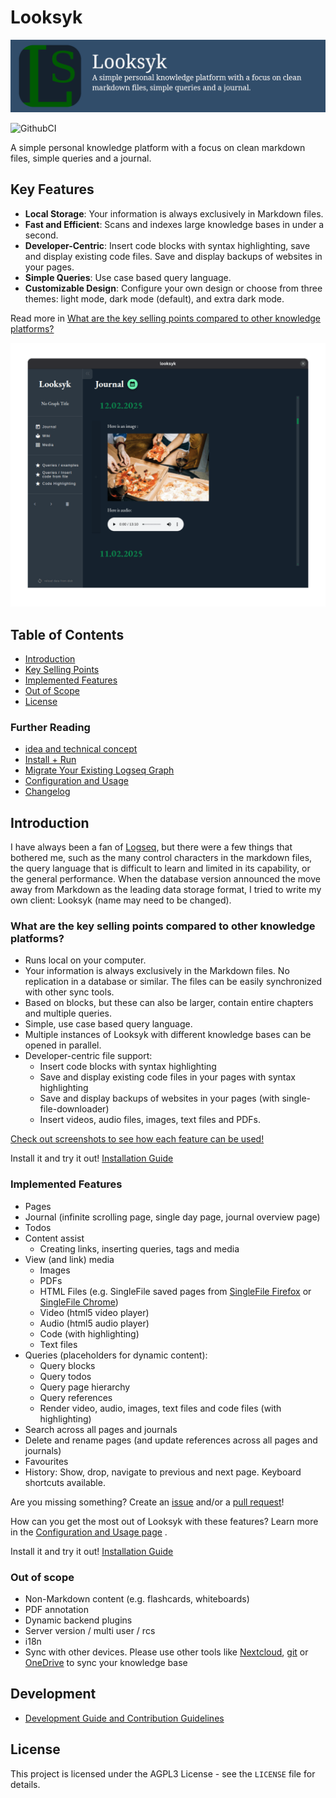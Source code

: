 # Looksyk

![banner](docs/banner.png)

![GithubCI](https://github.com/SebastianRzk/Looksyk/actions/workflows/build.yml/badge.svg?branch=main)

A simple personal knowledge platform with a focus on clean markdown files, simple queries and a journal.

## Key Features

- **Local Storage**: Your information is always exclusively in Markdown files.
- **Fast and Efficient**: Scans and indexes large knowledge bases in under a second.
- **Developer-Centric**: Insert code blocks with syntax highlighting, save and display existing code files. Save and
  display backups of websites in your pages.
- **Simple Queries**: Use case based query language.
- **Customizable Design**: Configure your own design or choose from three themes: light mode, dark mode (default), and
  extra dark mode.

Read more
in [What are the key selling points compared to other knowledge platforms?](#what-are-the-key-selling-points-compared-to-other-knowledge-platforms)

![intro animation](docs/intro_animation.gif)

## Table of Contents

- [Introduction](#introduction)
- [Key Selling Points](#what-are-the-key-selling-points-compared-to-other-knowledge-platforms)
- [Implemented Features](#implemented-features)
- [Out of Scope](#out-of-scope)
- [License](#license)

### Further Reading

- [idea and technical concept](docs/idea_and_technical_concept.md)
- [Install + Run](docs/installation.md)
- [Migrate Your Existing Logseq Graph](docs/migration_from_logseq.md)
- [Configuration and Usage](docs/usage.md)
- [Changelog](docs/changelog.md)

## Introduction

I have always been a fan of [Logseq](https://logseq.com/), but there were a few things that bothered me, such as the
many control characters in the markdown files, the query language that is difficult to learn and limited in its
capability, or the general performance.
When the database version announced the move away from Markdown as the leading data storage format, I tried to write my
own client: Looksyk (name may need to be changed).


### What are the key selling points compared to other knowledge platforms?

* Runs local on your computer.
* Your information is always exclusively in the Markdown files. No replication in a database or similar. The files can
  be easily synchronized with other sync tools.
* Based on blocks, but these can also be larger, contain entire chapters and multiple queries.
* Simple, use case based query language.
* Multiple instances of Looksyk with different knowledge bases can be opened in parallel.
* Developer-centric file support:
	* Insert code blocks with syntax highlighting
	* Save and display existing code files in your pages with syntax highlighting
	* Save and display backups of websites in your pages (with single-file-downloader)
	* Insert videos, audio files, images, text files and PDFs.

[Check out screenshots to see how each feature can be used!](https://sebastianrzk.github.io/Looksyk/usage.html)

Install it and try it out! [Installation Guide](https://sebastianrzk.github.io/Looksyk/installation.html)

### Implemented Features

* Pages
* Journal (infinite scrolling page, single day page, journal overview page)
* Todos
* Content assist
	* Creating links, inserting queries, tags and media
* View (and link) media
	* Images
	* PDFs
	* HTML Files (e.g. SingleFile saved pages
	  from [SingleFile Firefox](https://addons.mozilla.org/en-US/firefox/addon/single-file/)
	  or [SingleFile Chrome](https://chromewebstore.google.com/detail/singlefile/mpiodijhokgodhhofbcjdecpffjipkle))
	* Video (html5 video player)
	* Audio (html5 audio player)
	* Code (with highlighting)
	* Text files
* Queries (placeholders for dynamic content):
	* Query blocks
	* Query todos
	* Query page hierarchy
	* Query references
	* Render video, audio, images, text files and code files (with highlighting)
* Search across all pages and journals
* Delete and rename pages (and update references across all pages and journals)
* Favourites
* History: Show, drop, navigate to previous and next page. Keyboard shortcuts available.

Are you missing something? Create an [issue](https://github.com/SebastianRzk/Looksyk/issues) and/or a [pull request](https://sebastianrzk.github.io/Looksyk/development_and_contribution.html)!

How can you get the most out of Looksyk with these features? Learn more in the [Configuration and Usage page](https://sebastianrzk.github.io/Looksyk/usage.html) .


Install it and try it out! [Installation Guide](https://sebastianrzk.github.io/Looksyk/installation.html)

### Out of scope

* Non-Markdown content (e.g. flashcards, whiteboards)
* PDF annotation
* Dynamic backend plugins
* Server version / multi user / rcs
* i18n
* Sync with other devices. Please use other tools
  like [Nextcloud](https://nextcloud.com/install/), [git](https://git-scm.com/)
  or [OneDrive](https://www.microsoft.com/de-de/microsoft-365/onedrive/online-cloud-storage) to sync your knowledge base

## Development

- [Development Guide and Contribution Guidelines](docs/development_and_contribution.md)

## License

This project is licensed under the AGPL3 License - see the `LICENSE` file for details.
